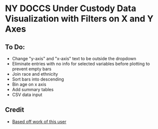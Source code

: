 # NY DOCCS Under Custody Data Visualization with Filters on X and Y Axes

## To Do:
- Change "y-axis" and "x-axis" text to be outside the dropdown
- Eliminate entries with no info for selected variables before plotting to prevent empty bars
- Join race and ethnicity
- Sort bars into descending
- Bin age on x axis
- Add summary tables
- CSV data input

## Credit
- [Based off work of this user](https://vizhub.com/Razpudding)
